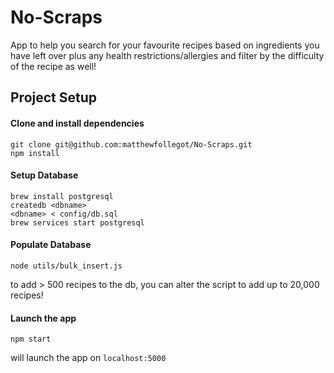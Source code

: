 # No-Scraps

App to help you search for your favourite recipes based on ingredients you have left over plus any health restrictions/allergies and filter by the difficulty of the recipe as well!

## Project Setup


#### Clone and install dependencies

```
git clone git@github.com:matthewfollegot/No-Scraps.git
npm install
```

#### Setup Database
```
brew install postgresql
createdb <dbname>
<dbname> < config/db.sql
brew services start postgresql
```

#### Populate Database
```
node utils/bulk_insert.js
```
to add > 500 recipes to the db, you can alter the script to add up to 20,000 recipes!

#### Launch the app
```
npm start
``` 
will launch the app on `localhost:5000`
